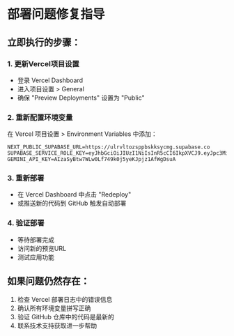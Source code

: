 
# 部署问题修复指导

## 立即执行的步骤：

### 1. 更新Vercel项目设置
- 登录 Vercel Dashboard
- 进入项目设置 > General
- 确保 "Preview Deployments" 设置为 "Public"

### 2. 重新配置环境变量
在 Vercel 项目设置 > Environment Variables 中添加：

```
NEXT_PUBLIC_SUPABASE_URL=https://ulrvltozsppbskksycmg.supabase.co
SUPABASE_SERVICE_ROLE_KEY=eyJhbGciOiJIUzI1NiIsInR5cCI6IkpXVCJ9.eyJpc3MiOiJzdXBhYmFzZSIsInJlZiI6InVscnZsdG96c3BwYnNra3N5Y21nIiwicm9sZSI6InNlcnZpY2Vfcm9sZSIsImlhdCI6MTc1MzA2NDI5MiwiZXhwIjoyMDY4NjQwMjkyfQ.D_aJMCjh9H1KRZROK2MzEOIPLqlK4RV_lP8gQpnTrRU
GEMINI_API_KEY=AIzaSyBtw7WLw0Lf749k0j5yeKJpjz1AfWgDsuA
```

### 3. 重新部署
- 在 Vercel Dashboard 中点击 "Redeploy"
- 或推送新的代码到 GitHub 触发自动部署

### 4. 验证部署
- 等待部署完成
- 访问新的预览URL
- 测试应用功能

## 如果问题仍然存在：

1. 检查 Vercel 部署日志中的错误信息
2. 确认所有环境变量拼写正确
3. 验证 GitHub 仓库中的代码是最新的
4. 联系技术支持获取进一步帮助
